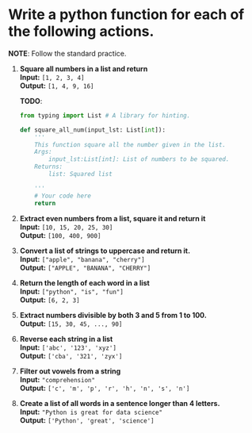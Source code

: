 # Write a python function for each of the following actions. 

**NOTE**: Follow the standard practice.

1. **Square all numbers in a list and return**  
   **Input:** `[1, 2, 3, 4]`  
   **Output:** `[1, 4, 9, 16]`

    **TODO**:
    ```python
    from typing import List # A library for hinting.
    
    def square_all_num(input_lst: List[int]):
        '''
        This function square all the number given in the list.
        Args:
            input_lst:List[int]: List of numbers to be squared.
        Returns: 
            list: Squared list

        '''
        # Your code here 
        return 
    ``` 

2. **Extract even numbers from a list, square it and return it**  
   **Input:** `[10, 15, 20, 25, 30]`  
   **Output:** `[100, 400, 900]`

3. **Convert a list of strings to uppercase and return it.**  
   **Input:** `["apple", "banana", "cherry"]`  
   **Output:** `["APPLE", "BANANA", "CHERRY"]`

4. **Return the length of each word in a list**  
   **Input:** `["python", "is", "fun"]`  
   **Output:** `[6, 2, 3]`

5. **Extract numbers divisible by both 3 and 5 from 1 to 100.**  
   **Output:** `[15, 30, 45, ..., 90]`

6. **Reverse each string in a list**  
   **Input:** `['abc', '123', 'xyz']`  
   **Output:** `['cba', '321', 'zyx']`

7. **Filter out vowels from a string**  
    **Input:** `"comprehension"`  
    **Output:** `['c', 'm', 'p', 'r', 'h', 'n', 's', 'n']`

8. **Create a list of all words in a sentence longer than 4 letters.**  
    **Input:** `"Python is great for data science"`  
    **Output:** `['Python', 'great', 'science']`


